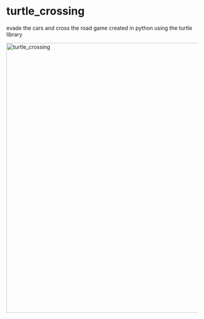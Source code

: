 # turtle_crossing
evade the cars and cross the road game created in python using the turtle library 

<img width="712" alt="turtle_crossing" src="https://github.com/user-attachments/assets/d2f5001c-20b5-4df1-b058-ef84114db607" />
